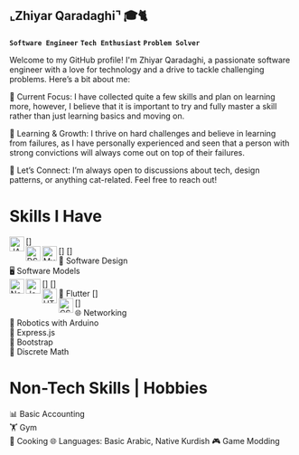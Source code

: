 ## ⌞Zhiyar Qaradaghi⌝ 🎓🐈
**`Software Engineer`** **`Tech Enthusiast`** **`Problem Solver`**

Welcome to my GitHub profile! I'm Zhiyar Qaradaghi, a passionate software engineer with a love for technology and a drive to tackle challenging problems. Here’s a bit about me:

🔭 Current Focus: I have collected quite a few skills and plan on learning more, however, I believe that it is important to try and fully master a skill rather than just learning basics and moving on.

🌱 Learning & Growth: I thrive on hard challenges and believe in learning from failures, as I have personally experienced and seen that a person with strong convictions will always come out on top of their failures.

💬 Let’s Connect: I’m always open to discussions about tech, design patterns, or anything cat-related. Feel free to reach out!

# Skills I Have
[<img align="left" alt="JAVA" width="26px" src="https://img.icons8.com/?size=100&id=13679&format=png&color=000000" style=""/>]                   
[<img align="left" alt="DSA" width="26px" src="https://img.icons8.com/?size=100&id=12184&format=png&color=000000" style=""/>]
[<img align="left" alt="MySQL" width="26px" src="https://img.icons8.com/?size=100&id=UFXRpPFebwa2&format=png&color=000000" style="" />]     
🧩 Software Design  
🖥️ Software Models        
[<img align="left" alt="Node.js" width="26px" src="https://img.icons8.com/?size=100&id=54087&format=png&color=000000" style="" />]
[<img align="left" alt="JavaScript" width="26px" src="https://img.icons8.com/?size=100&id=108784&format=png&color=000000" style="" />]        
🦋 Flutter
[<img align="left" alt="HTML5" width="26px" src="https://img.icons8.com/?size=100&id=20909&format=png&color=000000" style="" />]                
[<img align="left" alt="CSS3" width="26px" src="https://img.icons8.com/?size=100&id=3BTBsJs5myRy&format=png&color=000000" style="" />]   
🌐 Networking       
🤖 Robotics with Arduino  
🚀 Express.js             
🚀 Bootstrap          
🔢 Discrete Math


# Non-Tech Skills | Hobbies 
📊 Basic Accounting  
🏋️ Gym  
🍳 Cooking 
🌐 Languages: Basic Arabic, Native Kurdish
🎮 Game Modding



<!--
**ZhiyarQaradaghi/ZhiyarQaradaghi** is a ✨ _special_ ✨ repository because its `README.md` (this file) appears on your GitHub profile.

Here are some ideas to get you started:

- 🔭 I’m currently working on ...
- 🌱 I’m currently learning ...
- 👯 I’m looking to collaborate on ...
- 🤔 I’m looking for help with ...
- 💬 Ask me about ...
- 📫 How to reach me: ...
- 😄 Pronouns: ...
- ⚡ Fun fact: ...
-->


